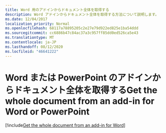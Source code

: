 ```yaml
---
title: Word 用のアドインからドキュメント全体を取得する
description: Word アドインからドキュメント全体を取得する方法について説明します。
ms.date: 12/04/2017
localization_priority: Normal
ms.openlocfilehash: 68117a78895205c2e27e79d922ed825e1ba54ddd
ms.sourcegitcommit: cc6886b47c84ac37a3c957ff85dd0ed526ca5e43
ms.translationtype: MT
ms.contentlocale: ja-JP
ms.lasthandoff: 08/12/2020
ms.locfileid: "46641222"
---
```

# <a name="get-the-whole-document-from-an-add-in-for-word-or-powerpoint"></a><span data-ttu-id="baa66-103">Word または PowerPoint のアドインからドキュメント全体を取得する</span><span class="sxs-lookup"><span data-stu-id="baa66-103">Get the whole document from an add-in for Word or PowerPoint</span></span>

[!include[Get the whole document from an add-in for Word](../includes/file-get-the-whole-document-from-an-add-in-for-powerpoint-or-word.md)]
